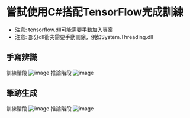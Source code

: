 # 嘗試使用C#搭配TensorFlow完成訓練
* 注意: tensorflow.dll可能需要手動加入專案
* 注意: 部分dll衝突需要手動刪除，例如System.Threading.dll

## 手寫辨識
訓練階段
![image](https://gyazo.com/35fa95f06262e823450d284e24896f7a)
推論階段
![image](https://gyazo.com/5f1984f59a93f8eeb8ce2a863ee5a39e)

## 筆跡生成
訓練階段
![image](https://gyazo.com/d79ce4afb73ea0b3ff98861f900355da)
推論階段
![image](https://gyazo.com/9a59c0279002cffb6e5ab18ceda0ffa0)
